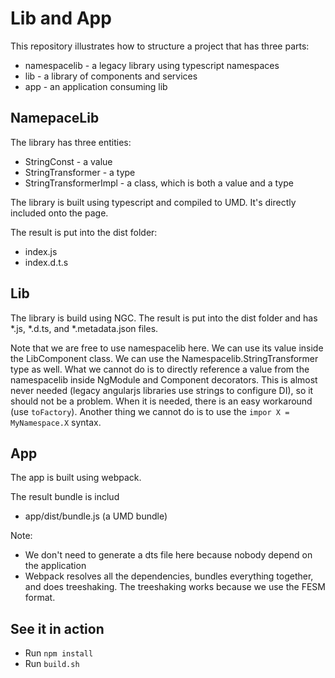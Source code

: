 # Lib and App

This repository illustrates how to structure a project that has three parts:

* namespacelib - a legacy library using typescript namespaces
* lib - a library of components and services
* app - an application consuming lib



## NamepaceLib

The library has three entities:

- StringConst - a value
- StringTransformer - a type
- StringTransformerImpl - a class, which is both a value and a type

The library is built using typescript and compiled to UMD. It's directly included onto the page.

The result is put into the dist folder:

- index.js
- index.d.t.s


## Lib

The library is build using NGC. The result is put into the dist folder and has *.js, *.d.ts, and *.metadata.json files.

Note that we are free to use namespacelib here. We can use its value inside the LibComponent class. We can use the Namespacelib.StringTransformer type as well. What we cannot do is to directly reference a value from the namespacelib inside NgModule and Component decorators. This is almost never needed (legacy angularjs libraries use strings to configure DI), so it should not be a problem. When it is needed, there is an easy workaround (use `toFactory`). Another thing we cannot do is to use the `impor X = MyNamespace.X` syntax.




## App

The app is built using webpack.

The result bundle is includ

- app/dist/bundle.js (a UMD bundle)

Note:

- We don't need to generate a dts file here because nobody depend on the application
- Webpack resolves all the dependencies, bundles everything together, and does treeshaking. The treeshaking works because we use the FESM format.


## See it in action

* Run `npm install`
* Run `build.sh`